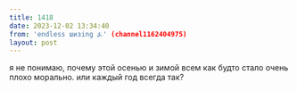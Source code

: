 ```yaml
---
title: 1418
date: 2023-12-02 13:34:40
from: 'endless шизing ⍼' (channel1162404975)
layout: post
---
```


я не понимаю, почему этой осенью и зимой всем как будто стало очень плохо морально. или каждый год всегда так?
